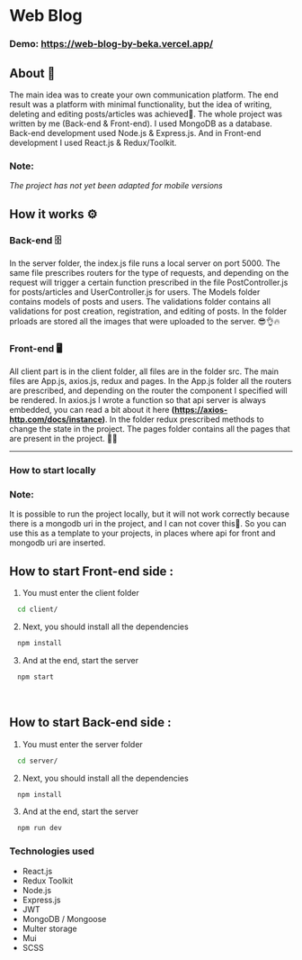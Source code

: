 # Web Blog

### Demo: https://web-blog-by-beka.vercel.app/

## About 📓

The main idea was to create your own communication platform. The end result was a platform with minimal functionality, but the idea of writing, deleting and editing posts/articles was achieved🎯. The whole project was written by me (Back-end & Front-end). I used MongoDB as a database. Back-end development used Node.js & Express.js. And in Front-end development I used React.js & Redux/Toolkit.

### Note:

_The project has not yet been adapted for mobile versions_

## How it works ⚙️

### Back-end 🗄️

In the server folder, the index.js file runs a local server on port 5000. The same file prescribes routers for the type of requests, and depending on the request will trigger a certain function prescribed in the file PostController.js for posts/articles and UserController.js for users. The Models folder contains models of posts and users. The validations folder contains all validations for post creation, registration, and editing of posts. In the folder prloads are stored all the images that were uploaded to the server. 😎👌🔥

### Front-end 🖥️

All client part is in the client folder, all files are in the folder src. The main files are App.js, axios.js, redux and pages. In the App.js folder all the routers are prescribed, and depending on the router the component I specified will be rendered. In axios.js I wrote a function so that api server is always embedded, you can read a bit about it here **(https://axios-http.com/docs/instance)**. In the folder redux prescribed methods to change the state in the project. The pages folder contains all the pages that are present in the project. 💯🔥

<hr>

### How to start locally

### Note:

It is possible to run the project locally, but it will not work correctly because there is a mongodb uri in the project, and I can not cover this🥺. So you can use this as a template to your projects, in places where api for front and mongodb uri are inserted.

## How to start Front-end side :

1. You must enter the client folder

```bash
  cd client/
```

2. Next, you should install all the dependencies

```bash
  npm install
```

3. And at the end, start the server

```bash
  npm start
```

<br>

## How to start Back-end side :

1. You must enter the server folder

```bash
  cd server/
```

2. Next, you should install all the dependencies

```bash
  npm install
```

3. And at the end, start the server

```bash
  npm run dev
```

### Technologies used

- React.js
- Redux Toolkit
- Node.js
- Express.js
- JWT
- MongoDB / Mongoose
- Multer storage
- Mui
- SCSS

